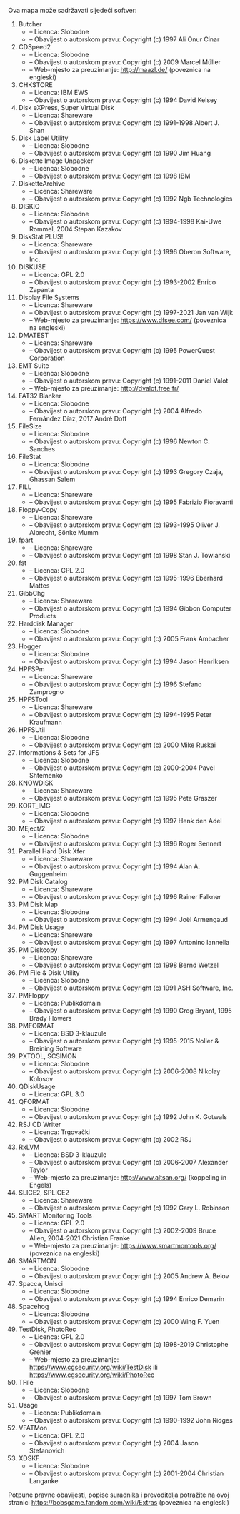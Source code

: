 ﻿Ova mapa može sadržavati sljedeći softver:

1. Butcher
   - – Licenca: Slobodne
   - – Obavijest o autorskom pravu: Copyright (c) 1997 Ali Onur Cinar
2. CDSpeed2
   - – Licenca: Slobodne
   - – Obavijest o autorskom pravu: Copyright (c) 2009 Marcel Müller
   - – Web-mjesto za preuzimanje: http://maazl.de/ (poveznica na engleski)
3. CHKSTORE
   - – Licenca: IBM EWS
   - – Obavijest o autorskom pravu: Copyright (c) 1994 David Kelsey
4. Disk eXPress, Super Virtual Disk
   - – Licenca: Shareware
   - – Obavijest o autorskom pravu: Copyright (c) 1991-1998 Albert J. Shan
5. Disk Label Utility
   - – Licenca: Slobodne
   - – Obavijest o autorskom pravu: Copyright (c) 1990 Jim Huang
6. Diskette Image Unpacker
   - – Licenca: Slobodne
   - – Obavijest o autorskom pravu: Copyright (c) 1998 IBM
7. DisketteArchive
   - – Licenca: Shareware
   - – Obavijest o autorskom pravu: Copyright (c) 1992 Ngb Technologies
8. DISKIO
   - – Licenca: Slobodne
   - – Obavijest o autorskom pravu: Copyright (c) 1994-1998 Kai-Uwe Rommel, 2004 Stepan Kazakov
9. DiskStat PLUS!
   - – Licenca: Shareware
   - – Obavijest o autorskom pravu: Copyright (c) 1996 Oberon Software, Inc.
10. DISKUSE
    - – Licenca: GPL 2.0
    - – Obavijest o autorskom pravu: Copyright (c) 1993-2002 Enrico Zapanta
11. Display File Systems
    - – Licenca: Shareware
    - – Obavijest o autorskom pravu: Copyright (c) 1997-2021 Jan van Wijk
    - – Web-mjesto za preuzimanje: https://www.dfsee.com/ (poveznica na engleski)
12. DMATEST
    - – Licenca: Shareware
    - – Obavijest o autorskom pravu: Copyright (c) 1995 PowerQuest Corporation
13. EMT Suite
    - – Licenca: Slobodne
    - – Obavijest o autorskom pravu: Copyright (c) 1991-2011 Daniel Valot
    - – Web-mjesto za preuzimanje: http://dvalot.free.fr/
14. FAT32 Blanker
    - – Licenca: Slobodne
    - – Obavijest o autorskom pravu: Copyright (c) 2004 Alfredo Fernández Díaz, 2017 André Doff
15. FileSize
    - – Licenca: Slobodne
    - – Obavijest o autorskom pravu: Copyright (c) 1996 Newton C. Sanches
16. FileStat
    - – Licenca: Slobodne
    - – Obavijest o autorskom pravu: Copyright (c) 1993 Gregory Czaja, Ghassan Salem
17. FILL
    - – Licenca: Shareware
    - – Obavijest o autorskom pravu: Copyright (c) 1995 Fabrizio Fioravanti
18. Floppy-Copy
    - – Licenca: Shareware
    - – Obavijest o autorskom pravu: Copyright (c) 1993-1995 Oliver J. Albrecht, Sönke Mumm
19. fpart
    - – Licenca: Shareware
    - – Obavijest o autorskom pravu: Copyright (c) 1998 Stan J. Towianski
20. fst
    - – Licenca: GPL 2.0
    - – Obavijest o autorskom pravu: Copyright (c) 1995-1996 Eberhard Mattes
21. GibbChg
    - – Licenca: Shareware
    - – Obavijest o autorskom pravu: Copyright (c) 1994 Gibbon Computer Products
22. Harddisk Manager
    - – Licenca: Slobodne
    - – Obavijest o autorskom pravu: Copyright (c) 2005 Frank Ambacher
23. Hogger
    - – Licenca: Slobodne
    - – Obavijest o autorskom pravu: Copyright (c) 1994 Jason Henriksen
24. HPFSPm
    - – Licenca: Shareware
    - – Obavijest o autorskom pravu: Copyright (c) 1996 Stefano Zamprogno
25. HPFSTool
    - – Licenca: Shareware
    - – Obavijest o autorskom pravu: Copyright (c) 1994-1995 Peter Kraufmann
26. HPFSUtil
    - – Licenca: Slobodne
    - – Obavijest o autorskom pravu: Copyright (c) 2000 Mike Ruskai
27. Informations & Sets for JFS
    - – Licenca: Slobodne
    - – Obavijest o autorskom pravu: Copyright (c) 2000-2004 Pavel Shtemenko
28. KNOWDISK
    - – Licenca: Shareware
    - – Obavijest o autorskom pravu: Copyright (c) 1995 Pete Graszer
29. KORT_IMG
    - – Licenca: Slobodne
    - – Obavijest o autorskom pravu: Copyright (c) 1997 Henk den Adel
30. MEject/2
    - – Licenca: Slobodne
    - – Obavijest o autorskom pravu: Copyright (c) 1996 Roger Sennert
31. Parallel Hard Disk Xfer
    - – Licenca: Shareware
    - – Obavijest o autorskom pravu: Copyright (c) 1994 Alan A. Guggenheim
32. PM Disk Catalog
    - – Licenca: Shareware
    - – Obavijest o autorskom pravu: Copyright (c) 1996 Rainer Falkner
33. PM Disk Map
    - – Licenca: Slobodne
    - – Obavijest o autorskom pravu: Copyright (c) 1994 Joël Armengaud
34. PM Disk Usage
    - – Licenca: Shareware
    - – Obavijest o autorskom pravu: Copyright (c) 1997 Antonino Iannella
35. PM Diskcopy
    - – Licenca: Shareware
    - – Obavijest o autorskom pravu: Copyright (c) 1998 Bernd Wetzel
36. PM File & Disk Utility
    - – Licenca: Slobodne
    - – Obavijest o autorskom pravu: Copyright (c) 1991 ASH Software, Inc.
37. PMFloppy
    - – Licenca: Publikdomain
    - – Obavijest o autorskom pravu: Copyright (c) 1990 Greg Bryant, 1995 Brady Flowers
38. PMFORMAT
    - – Licenca: BSD 3-klauzule
    - – Obavijest o autorskom pravu: Copyright (c) 1995-2015 Noller & Breining Software
39. PXTOOL, SCSIMON
    - – Licenca: Slobodne
    - – Obavijest o autorskom pravu: Copyright (c) 2006-2008 Nikolay Kolosov
40. QDiskUsage
    - – Licenca: GPL 3.0
41. QFORMAT
    - – Licenca: Slobodne
    - – Obavijest o autorskom pravu: Copyright (c) 1992 John K. Gotwals
42. RSJ CD Writer
    - – Licenca: Trgovački
    - – Obavijest o autorskom pravu: Copyright (c) 2002 RSJ
43. RxLVM
    - – Licenca: BSD 3-klauzule
    - – Obavijest o autorskom pravu: Copyright (c) 2006-2007 Alexander Taylor
    - – Web-mjesto za preuzimanje: http://www.altsan.org/ (koppeling in Engels)
44. SLICE2, SPLICE2
    - – Licenca: Shareware
    - – Obavijest o autorskom pravu: Copyright (c) 1992 Gary L. Robinson
45. SMART Monitoring Tools
    - – Licenca: GPL 2.0
    - – Obavijest o autorskom pravu: Copyright (c) 2002-2009 Bruce Allen, 2004-2021 Christian Franke
    - – Web-mjesto za preuzimanje: https://www.smartmontools.org/ (poveznica na engleski)
46. SMARTMON
    - – Licenca: Slobodne
    - – Obavijest o autorskom pravu: Copyright (c) 2005 Andrew A. Belov
47. Spacca, Unisci
    - – Licenca: Slobodne
    - – Obavijest o autorskom pravu: Copyright (c) 1994 Enrico Demarin
48. Spacehog
    - – Licenca: Slobodne
    - – Obavijest o autorskom pravu: Copyright (c) 2000 Wing F. Yuen
49. TestDisk, PhotoRec
    - – Licenca: GPL 2.0
    - – Obavijest o autorskom pravu: Copyright (c) 1998-2019 Christophe Grenier
    - – Web-mjesto za preuzimanje: https://www.cgsecurity.org/wiki/TestDisk ili https://www.cgsecurity.org/wiki/PhotoRec
50. TFile
    - – Licenca: Slobodne
    - – Obavijest o autorskom pravu: Copyright (c) 1997 Tom Brown
51. Usage
    - – Licenca: Publikdomain
    - – Obavijest o autorskom pravu: Copyright (c) 1990-1992 John Ridges
52. VFATMon
    - – Licenca: GPL 2.0
    - – Obavijest o autorskom pravu: Copyright (c) 2004 Jason Stefanovich
53. XDSKF
    - – Licenca: Slobodne
    - – Obavijest o autorskom pravu: Copyright (c) 2001-2004 Christian Langanke

Potpune pravne obavijesti, popise suradnika i prevoditelja potražite na ovoj stranici https://bobsgame.fandom.com/wiki/Extras (poveznica na engleski)
